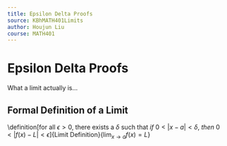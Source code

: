```yaml
---
title: Epsilon Delta Proofs
source: KBhMATH401Limits
author: Houjun Liu
course: MATH401
---
```


# Epsilon Delta Proofs

What a limit actually is…

## Formal Definition of a Limit
 \definition[for all $\epsilon > 0$, there exists a $\delta$ such that $if\ 0<|x-a|<\delta,\ then\  0<|f(x)-L|<\epsilon$]{Limit Definition}{$\lim_{x\to a} f(x) = L$}